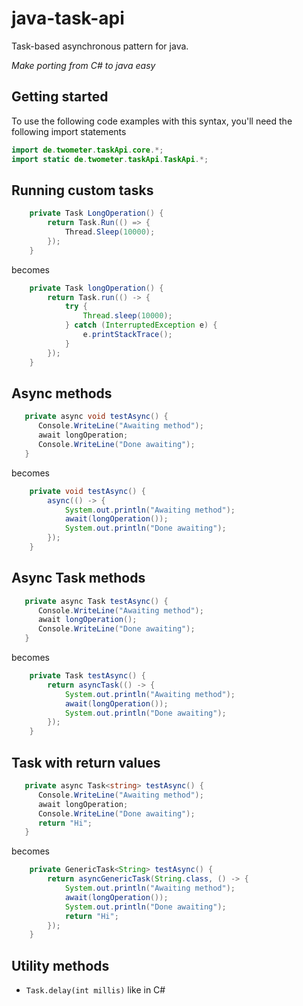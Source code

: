 # java-task-api
Task-based asynchronous pattern for java.

_Make porting from C# to java easy_

## Getting started
To use the following code examples with this syntax, you'll need the following import statements
```java
import de.twometer.taskApi.core.*;
import static de.twometer.taskApi.TaskApi.*;
```

## Running custom tasks
```csharp
    private Task LongOperation() {
        return Task.Run(() => {
            Thread.Sleep(10000);
        });
    }
```

becomes

```java
    private Task longOperation() {
        return Task.run(() -> {
            try {
                Thread.sleep(10000);
            } catch (InterruptedException e) {
                e.printStackTrace();
            }
        });
    }
```

## Async methods
```csharp
   private async void testAsync() {
      Console.WriteLine("Awaiting method");
      await longOperation;
      Console.WriteLine("Done awaiting");
   }
```
becomes
```java
    private void testAsync() {
        async(() -> {
            System.out.println("Awaiting method");
            await(longOperation());
            System.out.println("Done awaiting");
        });
    }
```

## Async Task methods
```csharp
   private async Task testAsync() {
      Console.WriteLine("Awaiting method");
      await longOperation();
      Console.WriteLine("Done awaiting");
   }
```
becomes
```java
    private Task testAsync() {
        return asyncTask(() -> {
            System.out.println("Awaiting method");
            await(longOperation());
            System.out.println("Done awaiting");
        });
    }
```

## Task with return values
```csharp
   private async Task<string> testAsync() {
      Console.WriteLine("Awaiting method");
      await longOperation;
      Console.WriteLine("Done awaiting");
      return "Hi";
   }
```
becomes
```java
    private GenericTask<String> testAsync() {
        return asyncGenericTask(String.class, () -> {
            System.out.println("Awaiting method");
            await(longOperation());
            System.out.println("Done awaiting");
			return "Hi";
        });
    }
```

## Utility methods
- `Task.delay(int millis)` like in C#